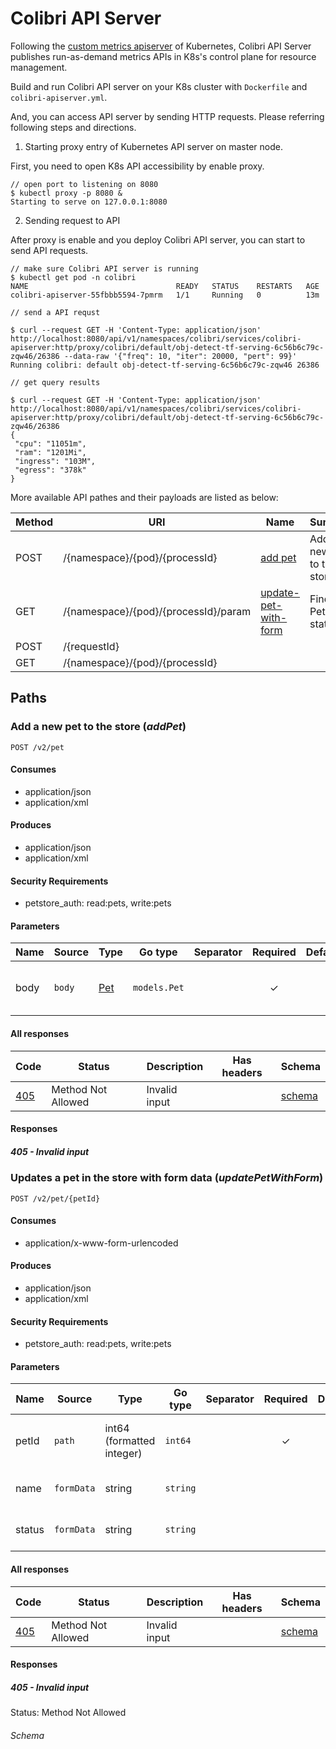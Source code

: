 # Colibri API Server

Following the [custom metrics apiserver](https://github.com/kubernetes-sigs/custom-metrics-apiserver) of Kubernetes,
Colibri API Server publishes run-as-demand metrics APIs in K8s's control plane for resource management.

Build and run Colibri API server on your K8s cluster with `Dockerfile` and `colibri-apiserver.yml`.

And, you can access API server by sending HTTP requests. Please referring following steps and directions.

1. Starting proxy entry of Kubernetes API server on master node.

First, you need to open K8s API accessibility by enable proxy.

```
// open port to listening on 8080
$ kubectl proxy -p 8080 &
Starting to serve on 127.0.0.1:8080
```

2. Sending request to API

After proxy is enable and you deploy Colibri API server, you can start to send API requests.

```
// make sure Colibri API server is running 
$ kubectl get pod -n colibri
NAME                                 READY   STATUS    RESTARTS   AGE
colibri-apiserver-55fbbb5594-7pmrm   1/1     Running   0          13m

// send a API requst

$ curl --request GET -H 'Content-Type: application/json' http://localhost:8080/api/v1/namespaces/colibri/services/colibri-apiserver:http/proxy/colibri/default/obj-detect-tf-serving-6c56b6c79c-zqw46/26386 --data-raw '{"freq": 10, "iter": 20000, "pert": 99}'
Running colibri: default obj-detect-tf-serving-6c56b6c79c-zqw46 26386

// get query results

$ curl --request GET -H 'Content-Type: application/json' http://localhost:8080/api/v1/namespaces/colibri/services/colibri-apiserver:http/proxy/colibri/default/obj-detect-tf-serving-6c56b6c79c-zqw46/26386
{
 "cpu": "11051m",
 "ram": "1201Mi",
 "ingress": "103M",
 "egress": "378k"
}
```

More available API pathes and their payloads are listed as below:

| Method  | URI     | Name   | Summary |
|---------|---------|--------|---------|
| POST | /{namespace}/{pod}/{processId} | [add pet](#add-pet) | Add a new pet to the store |
| GET | /{namespace}/{pod}/{processId}/param | [update-pet-with-form](#update-pet-with-form) | Finds Pets by status |
| POST | /{requestId} | | |
| GET | /{namespace}/{pod}/{processId} | | |

## Paths

### <span id="add-pet"></span> Add a new pet to the store (*addPet*)

```
POST /v2/pet
```

#### Consumes
  * application/json
  * application/xml

#### Produces
  * application/json
  * application/xml

#### Security Requirements
  * petstore_auth: read:pets, write:pets

#### Parameters

| Name | Source | Type | Go type | Separator | Required | Default | Description |
|------|--------|------|---------|-----------| :------: |---------|-------------|
| body | `body` | [Pet](#pet) | `models.Pet` | | ✓ | | Pet object that needs to be added to the store |

#### All responses
| Code | Status | Description | Has headers | Schema |
|------|--------|-------------|:-----------:|--------|
| [405](#add-pet-405) | Method Not Allowed | Invalid input |  | [schema](#add-pet-405-schema) |

#### Responses


##### <span id="add-pet-405"></span> 405 - Invalid input


### <span id="update-pet-with-form"></span> Updates a pet in the store with form data (*updatePetWithForm*)

```
POST /v2/pet/{petId}
```

#### Consumes
  * application/x-www-form-urlencoded

#### Produces
  * application/json
  * application/xml

#### Security Requirements
  * petstore_auth: read:pets, write:pets

#### Parameters

| Name | Source | Type | Go type | Separator | Required | Default | Description |
|------|--------|------|---------|-----------| :------: |---------|-------------|
| petId | `path` | int64 (formatted integer) | `int64` |  | ✓ |  | ID of pet that needs to be updated |
| name | `formData` | string | `string` |  |  |  | Updated name of the pet |
| status | `formData` | string | `string` |  |  |  | Updated status of the pet |

#### All responses
| Code | Status | Description | Has headers | Schema |
|------|--------|-------------|:-----------:|--------|
| [405](#update-pet-with-form-405) | Method Not Allowed | Invalid input |  | [schema](#update-pet-with-form-405-schema) |

#### Responses


##### <span id="update-pet-with-form-405"></span> 405 - Invalid input
Status: Method Not Allowed

###### <span id="update-pet-with-form-405-schema"></span> Schema

